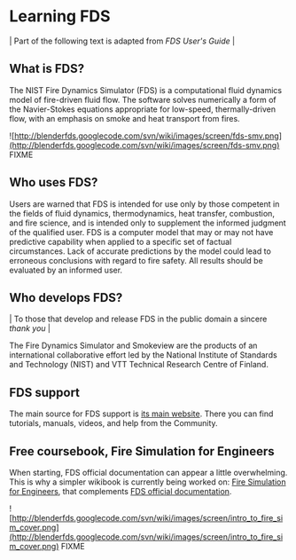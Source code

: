 # Learning FDS #

| Part of the following text is adapted from _FDS User's Guide_ |

## What is FDS? ##

The NIST Fire Dynamics Simulator (FDS) is a computational fluid dynamics model of fire-driven fluid flow. The software solves numerically a form of the Navier-Stokes equations appropriate for low-speed, thermally-driven flow, with an emphasis on smoke and heat transport from fires.

![http://blenderfds.googlecode.com/svn/wiki/images/screen/fds-smv.png](http://blenderfds.googlecode.com/svn/wiki/images/screen/fds-smv.png)
FIXME

## Who uses FDS? ##

Users are warned that FDS is intended for use only by those competent in the fields of fluid dynamics, thermodynamics, heat transfer, combustion, and fire science, and is intended only to supplement the informed judgment of the qualified user. FDS is a computer model that may or may not have predictive capability when applied to a specific set of factual circumstances. Lack of accurate predictions by the model could lead to erroneous conclusions with regard to fire safety. All results should be evaluated by an informed user.

## Who develops FDS? ##

| To those that develop and release FDS in the public domain a sincere _thank you_ |

The Fire Dynamics Simulator and Smokeview are the products of an international collaborative effort led by the National Institute of Standards and Technology (NIST) and VTT Technical Research Centre of Finland.

## FDS support ##

The main source for FDS support is [its main website](http://firemodels.github.io/fds-smv/).
There you can find tutorials, manuals, videos, and help from the Community.

## Free coursebook, Fire Simulation for Engineers ##

When starting, FDS official documentation can appear a little overwhelming. This is why a simpler wikibook is currently being worked on: [Fire Simulation for Engineers](https://en.wikibooks.org/wiki/Fire_Simulation_for_Engineers), that complements [FDS official documentation](http://firemodels.github.io/fds-smv/manuals.html).

![http://blenderfds.googlecode.com/svn/wiki/images/screen/intro_to_fire_sim_cover.png](http://blenderfds.googlecode.com/svn/wiki/images/screen/intro_to_fire_sim_cover.png)
FIXME

